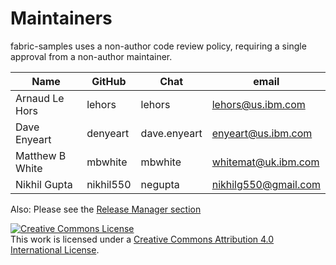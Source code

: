 Maintainers
===========

fabric-samples uses a non-author code review policy, requiring a single approval from a non-author maintainer.

| Name                      | GitHub           | Chat           | email                               |
|---------------------------|------------------|----------------|-------------------------------------|
| Arnaud Le Hors            | lehors           | lehors         | lehors@us.ibm.com                   |
| Dave Enyeart              | denyeart         | dave.enyeart   | enyeart@us.ibm.com                  |
| Matthew B White           | mbwhite          | mbwhite        | whitemat@uk.ibm.com                 |
| Nikhil Gupta              | nikhil550        | negupta        | nikhilg550@gmail.com                |

Also: Please see the [Release Manager section](https://github.com/hyperledger/fabric/blob/main/MAINTAINERS.md)

<a rel="license" href="http://creativecommons.org/licenses/by/4.0/"><img alt="Creative Commons License" style="border-width:0" src="https://i.creativecommons.org/l/by/4.0/88x31.png" /></a><br />This work is licensed under a <a rel="license" href="http://creativecommons.org/licenses/by/4.0/">Creative Commons Attribution 4.0 International License</a>.

